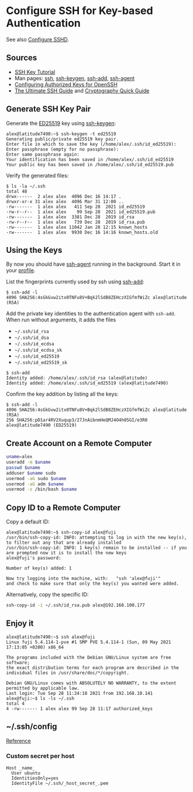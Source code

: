 # Configure SSH for Key-based Authentication

See also [Configure SSHD](sshd.html).

## Sources

* [SSH Key Tutorial](https://austinsnerdythings.com/2021/04/02/ssh-key-tutorial/)
* Man pages: [ssh](https://man7.org/linux/man-pages/man1/ssh.1.html), [ssh-keygen](https://man7.org/linux/man-pages/man1/ssh-keygen.1.html), [ssh-add](https://man7.org/linux/man-pages/man1/ssh-add.1.html), [ssh-agent](https://www.man7.org/linux/man-pages/man1/ssh-agent.1.html)
* [Configuring Authorized Keys for OpenSSH](https://www.ssh.com/academy/ssh/authorized-keys-openssh)
* [The Ultimate SSH Guide](https://grimoire.carcano.ch/blog/openssh-tutorial-the-ultimate-ssh-guide-to-understand-it/) and [Cryptography Quick Guide](https://grimoire.carcano.ch/blog/cryptography-quick-guide/)

## Generate SSH Key Pair

Generate the [ED25519](https://linux-audit.com/using-ed25519-openssh-keys-instead-of-dsa-rsa-ecdsa/) key using [ssh-keygen](https://man7.org/linux/man-pages/man1/ssh-keygen.1.html):

```console
alex@latitude7490:~$ ssh-keygen -t ed25519
Generating public/private ed25519 key pair.
Enter file in which to save the key (/home/alex/.ssh/id_ed25519):
Enter passphrase (empty for no passphrase):
Enter same passphrase again:
Your identification has been saved in /home/alex/.ssh/id_ed25519
Your public key has been saved in /home/alex/.ssh/id_ed25519.pub
```

Verify the generated files:
```console
$ ls -la ~/.ssh
total 48
drwx------  2 alex alex  4096 Dec 16 14:17 .
drwxr-xr-x 31 alex alex  4096 Mar 31 12:00 ..
-rw-------  1 alex alex   411 Sep 28  2021 id_ed25519
-rw-r--r--  1 alex alex    99 Sep 28  2021 id_ed25519.pub
-rw-------  1 alex alex  3381 Dec 28  2019 id_rsa
-rw-r--r--  1 alex alex   739 Dec 28  2019 id_rsa.pub
-rw-------  1 alex alex 11042 Jan 28 12:15 known_hosts
-rw-------  1 alex alex  9930 Dec 16 14:16 known_hosts.old
```

## Using the Keys

By now you should have [ssh-agent](https://www.man7.org/linux/man-pages/man1/ssh-agent.1.html) running in the background.  Start it in your [profile](/apps/dot-files/zprofile).

List the fingerprints currently used by ssh using [ssh-add](https://www.man7.org/linux/man-pages/man1/ssh-add.1.html):
```
$ ssh-add -l
4096 SHA256:4sGkGvw2itx0TNFu8V+Bqk2lSdB8ZEHczXIGfmfWiZc alex@latitude (RSA)
```

Add the private key identities to the authentication agent with `ssh-add`.
When run without arguments, it adds the files
* `~/.ssh/id_rsa`
* `~/.ssh/id_dsa`
* `~/.ssh/id_ecdsa`
* `~/.ssh/id_ecdsa_sk`
* `~/.ssh/id_ed25519`
* `~/.ssh/id_ed25519_sk`

```
$ ssh-add
Identity added: /home/alex/.ssh/id_rsa (alex@latitude)
Identity added: /home/alex/.ssh/id_ed25519 (alex@latitude7490)
```

Confirm the key addition by listing all the keys:
```
$ ssh-add -l
4096 SHA256:4sGkGvw2itx0TNFu8V+Bqk2lSdB8ZEHczXIGfmfWiZc alex@latitude (RSA)
256 SHA256:pD1ar4RV2Xuqup3/27JnAibnmHeQMJ4O4h05GI/e3R0 alex@latitude7490 (ED25519)
```

## Create Account on a Remote Computer

```sh
uname=alex
useradd -m $uname
passwd $uname
adduser $uname sudo
usermod -aG sudo $uname
usermod -aG adm $uname
usermod -s /bin/bash $uname
```

## Copy ID to a Remote Computer

Copy a default ID:
```console
alex@latitude7490:~$ ssh-copy-id alex@fuji
/usr/bin/ssh-copy-id: INFO: attempting to log in with the new key(s), to filter out any that are already installed
/usr/bin/ssh-copy-id: INFO: 1 key(s) remain to be installed -- if you are prompted now it is to install the new keys
alex@fuji's password:

Number of key(s) added: 1

Now try logging into the machine, with:   "ssh 'alex@fuji'"
and check to make sure that only the key(s) you wanted were added.
```

Alternatively, copy the specific ID:
```sh
ssh-copy-id -i ~/.ssh/id_rsa.pub alex@192.168.100.177
```

## Enjoy it

```console
alex@latitude7490:~$ ssh alex@fuji
Linux fuji 5.4.114-1-pve #1 SMP PVE 5.4.114-1 (Sun, 09 May 2021 17:13:05 +0200) x86_64

The programs included with the Debian GNU/Linux system are free software;
the exact distribution terms for each program are described in the
individual files in /usr/share/doc/*/copyright.

Debian GNU/Linux comes with ABSOLUTELY NO WARRANTY, to the extent
permitted by applicable law.
Last login: Tue Sep 28 11:24:18 2021 from 192.168.10.141
alex@fuji:~$ ls -ls ~/.ssh
total 4
4 -rw------- 1 alex alex 99 Sep 28 11:17 authorized_keys
```

## ~/.ssh/config

[Reference](https://www.ssh.com/academy/ssh/config)

### Custom secret per host
```
Host _name_
  User ubuntu
  IdentitiesOnly=yes
  IdentityFile ~/.ssh/_host_secret_.pem
```
